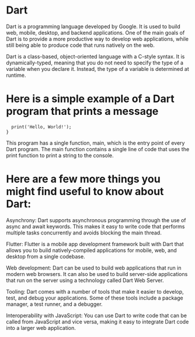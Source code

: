 # Dart

Dart is a programming language developed by Google. It is used to build web, mobile, desktop, and backend applications. One of the main goals of Dart is to provide a more productive way to develop web applications, while still being able to produce code that runs natively on the web.

Dart is a class-based, object-oriented language with a C-style syntax. It is dynamically-typed, meaning that you do not need to specify the type of a variable when you declare it. Instead, the type of a variable is determined at runtime.

# Here is a simple example of a Dart program that prints a message
```void main() {
  print('Hello, World!');
}
```
This program has a single function, main, which is the entry point of every Dart program. The main function contains a single line of code that uses the print function to print a string to the console.

# Here are a few more things you might find useful to know about Dart:

Asynchrony: Dart supports asynchronous programming through the use of async and await keywords. This makes it easy to write code that performs multiple tasks concurrently and avoids blocking the main thread.

Flutter: Flutter is a mobile app development framework built with Dart that allows you to build natively-compiled applications for mobile, web, and desktop from a single codebase.

Web development: Dart can be used to build web applications that run in modern web browsers. It can also be used to build server-side applications that run on the server using a technology called Dart Web Server.

Tooling: Dart comes with a number of tools that make it easier to develop, test, and debug your applications. Some of these tools include a package manager, a test runner, and a debugger.

Interoperability with JavaScript: You can use Dart to write code that can be called from JavaScript and vice versa, making it easy to integrate Dart code into a larger web application.
